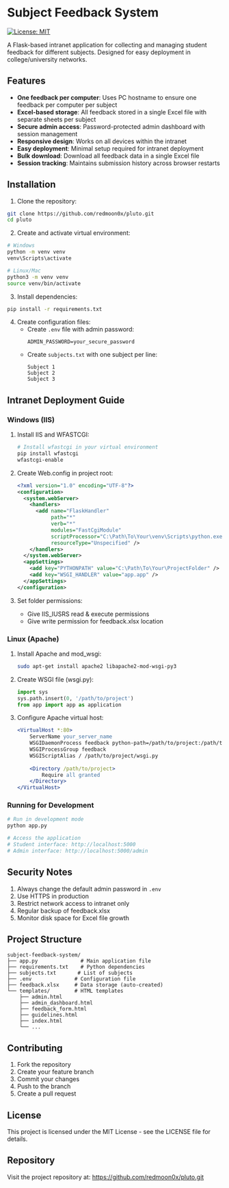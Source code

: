 # Subject Feedback System

[![License: MIT](https://img.shields.io/badge/License-MIT-yellow.svg)](https://opensource.org/licenses/MIT)

A Flask-based intranet application for collecting and managing student feedback for different subjects. Designed for easy deployment in college/university networks.

## Features

- **One feedback per computer**: Uses PC hostname to ensure one feedback per computer per subject
- **Excel-based storage**: All feedback stored in a single Excel file with separate sheets per subject
- **Secure admin access**: Password-protected admin dashboard with session management
- **Responsive design**: Works on all devices within the intranet
- **Easy deployment**: Minimal setup required for intranet deployment
- **Bulk download**: Download all feedback data in a single Excel file
- **Session tracking**: Maintains submission history across browser restarts

## Installation

1. Clone the repository:
```bash
git clone https://github.com/redmoon0x/pluto.git
cd pluto
```

2. Create and activate virtual environment:
```bash
# Windows
python -m venv venv
venv\Scripts\activate

# Linux/Mac
python3 -m venv venv
source venv/bin/activate
```

3. Install dependencies:
```bash
pip install -r requirements.txt
```

4. Create configuration files:
   - Create `.env` file with admin password:
     ```
     ADMIN_PASSWORD=your_secure_password
     ```
   - Create `subjects.txt` with one subject per line:
     ```
     Subject 1
     Subject 2
     Subject 3
     ```

## Intranet Deployment Guide

### Windows (IIS)

1. Install IIS and WFASTCGI:
   ```bash
   # Install wfastcgi in your virtual environment
   pip install wfastcgi
   wfastcgi-enable
   ```

2. Create Web.config in project root:
   ```xml
   <?xml version="1.0" encoding="UTF-8"?>
   <configuration>
     <system.webServer>
       <handlers>
         <add name="FlaskHandler" 
              path="*" 
              verb="*" 
              modules="FastCgiModule" 
              scriptProcessor="C:\Path\To\Your\venv\Scripts\python.exe|C:\Path\To\Your\venv\Lib\site-packages\wfastcgi.py"
              resourceType="Unspecified" />
       </handlers>
     </system.webServer>
     <appSettings>
       <add key="PYTHONPATH" value="C:\Path\To\Your\ProjectFolder" />
       <add key="WSGI_HANDLER" value="app.app" />
     </appSettings>
   </configuration>
   ```

3. Set folder permissions:
   - Give IIS_IUSRS read & execute permissions
   - Give write permission for feedback.xlsx location

### Linux (Apache)

1. Install Apache and mod_wsgi:
   ```bash
   sudo apt-get install apache2 libapache2-mod-wsgi-py3
   ```

2. Create WSGI file (wsgi.py):
   ```python
   import sys
   sys.path.insert(0, '/path/to/project')
   from app import app as application
   ```

3. Configure Apache virtual host:
   ```apache
   <VirtualHost *:80>
       ServerName your_server_name
       WSGIDaemonProcess feedback python-path=/path/to/project:/path/to/venv/lib/python3.x/site-packages
       WSGIProcessGroup feedback
       WSGIScriptAlias / /path/to/project/wsgi.py
       
       <Directory /path/to/project>
           Require all granted
       </Directory>
   </VirtualHost>
   ```

### Running for Development

```bash
# Run in development mode
python app.py

# Access the application
# Student interface: http://localhost:5000
# Admin interface: http://localhost:5000/admin
```

## Security Notes

1. Always change the default admin password in `.env`
2. Use HTTPS in production
3. Restrict network access to intranet only
4. Regular backup of feedback.xlsx
5. Monitor disk space for Excel file growth

## Project Structure

```
subject-feedback-system/
├── app.py              # Main application file
├── requirements.txt    # Python dependencies
├── subjects.txt       # List of subjects
├── .env              # Configuration file
├── feedback.xlsx     # Data storage (auto-created)
└── templates/        # HTML templates
    ├── admin.html
    ├── admin_dashboard.html
    ├── feedback_form.html
    ├── guidelines.html
    ├── index.html
    └── ...
```

## Contributing

1. Fork the repository
2. Create your feature branch
3. Commit your changes
4. Push to the branch
5. Create a pull request

## License

This project is licensed under the MIT License - see the LICENSE file for details.

## Repository

Visit the project repository at: https://github.com/redmoon0x/pluto.git
